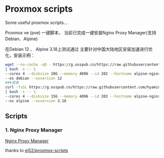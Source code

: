 # Proxmox scripts

Some useful proxmox scripts...

Proxmox ve (pve) 一键脚本，
当前已完成一键安装Nginx Proxy Manager(支持Debian、Alpine)

在Debian 12 、 Alpine 3.18上测试通过
主要针对中国大陆地区安装加速进行优化，安装示例：
```bash
wget --no-cache -qO - https://g.osspub.cn/https://raw.githubusercontent.com/hyamine/proxmox-scripts/main/lxc/nginx-proxy-manager/create.sh  \
| bash -s -- \
--cores 4 --disksize 20G --memory 4096 --id 202 --hostname alpine-nginx \
--os debian --osversion 12
###或者
curl -fsSL https://g.osspub.cn/https://raw.githubusercontent.com/hyamine/proxmox-scripts/main/lxc/nginx-proxy-manager/create.sh  \
| bash -s -- \
--cores 4 --disksize 15G --memory 4096 --id 203 --hostname alpine-nginx \
--os alpine --osversion 3.18
```

## Scripts
### 1. Nginx Proxy Manager
[Nginx Proxy Manager](https://github.com/hyamine/proxmox-scripts/tree/main/lxc/nginx-proxy-manager) 

thanks to [ej52/proxmox-scripts](https://github.com/ej52/proxmox-scripts)
